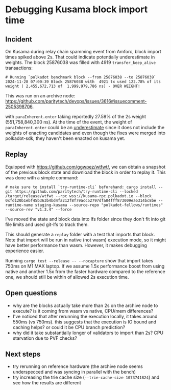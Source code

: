 # Debugging Kusama block import time

## Incident

On Kusama during relay chain spamming event from Amforc, block import times spiked above 2s. That could indicate potentially
underestimate in weights. The block 25876038 was filled with 4919 `transfer_keep_alive` transactions:

```
# Running `polkadot benchmark block --from 25876038 --to 25876039`
2024-11-28 07:00:39 Block 25876038 with  4921 tx used 122.78% of its weight ( 2,455,672,713 of  1,999,979,786 ns) - OVER WEIGHT!
```
This was run on an archive node: https://github.com/paritytech/devops/issues/3616#issuecomment-2505398706.

with `paraInherent.enter` taking reportedly 27.58% of the 2s weight (551,758,840,300 ns). At the time of the event, the weight of
`paraInherent.enter` could be an [underestimate](https://github.com/paritytech/polkadot-sdk/issues/849#issuecomment-2345949574) since
it does not include the weights of enacting candidates and even though the fixes were merged into polkadot-sdk, they haven't been
enacted on kusama yet.

## Replay

Equipped with https://github.com/ggwpez/wtfwt/, we can obtain a snapshot of the previous block state and download the block in order to replay it.
This was done with a simple command:

```
# make sure to install `try-runtime-cli` beforehand: cargo install --git https://github.com/paritytech/try-runtime-cli --locked
/target/release/wtfwt --rpc wss://kusama-rpc.polkadot.io --block 0xfd120b1ebf45b363b4bd4fa212f8f79acc52797dfa04fff873009ea6314bc8be --runtime-name staging-kusama --source-repo "polkadot-fellows/runtimes" --source-rev "v1.3.4" --force
```

I've moved the state and block data into lfs folder since they don't fit into git file limits and used git-lfs to track them.

This should generate a `replay` folder with a test that imports that block. Note that import will be run in native (not wasm) execution mode, so it might have better performance than wasm. However, it makes debugging experience easier.

Running `cargo test --release -- --nocapture` show that import takes 750ms on M1 MAX laptop. If we assume 1.5x performance boost from using native and another 1.5x from the faster hardware compared to the reference one, we should still be within of allowed 2s execution time.

## Open questions

* why are the blocks actually take more than 2s on the archive node to execute? is it coming from wasm vs native, CPU/mem differences?
* I've noticed that after rerunning the execution locally, it takes around 550ms (vs 750ms). this suggests that the execution is IO bound and caching helps? or could it be CPU branch prediction?
* why did it take substantially longer of validators to import than 2s? CPU starvation due to PVF checks?

## Next steps

- try rerunning on reference hardware (the archive node seems underspecced and was syncing in parallel with the bench)
- try increasing the trie cache size (`--trie-cache-size 1073741824`) and see how the results are different
